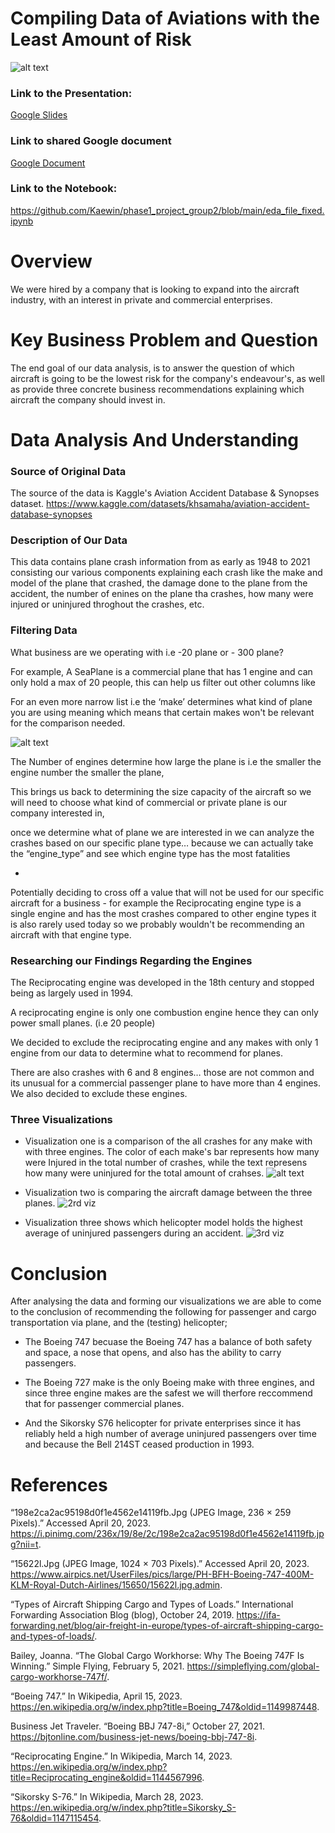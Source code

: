 # Compiling Data of Aviations with the Least Amount of Risk 
![alt text](https://www.airpics.net/UserFiles/pics/large/PH-BFH-Boeing-747-400M-KLM-Royal-Dutch-Airlines/15650/15622l.jpg)

### Link to the Presentation:
[Google Slides](https://docs.google.com/presentation/d/1enJwfd8tEOVktCor2oLFIEsfJo3zUZKYbw-Betb_ivA/edit?usp=sharing)

### Link to shared Google document
[Google Document](https://docs.google.com/document/d/1E14m0Rzj6lvLjL-SPDnxHwR3FHaAxe7cRZ2fNWmaQ-M/edit)

### Link to the Notebook:
https://github.com/Kaewin/phase1_project_group2/blob/main/eda_file_fixed.ipynb


# Overview

We were hired by a company that is looking to expand into the aircraft industry, with an interest in private and commercial enterprises. 


# Key Business Problem and Question

The end goal of our data analysis, is to answer the question of which aircraft is going to be the lowest risk for the company's endeavour's, as well as provide three concrete business recommendations explaining which aircraft the company should invest in.


# Data Analysis And Understanding


### Source of Original Data

The source of the data is Kaggle's Aviation Accident Database & Synopses dataset.
https://www.kaggle.com/datasets/khsamaha/aviation-accident-database-synopses


### Description of Our Data

This data contains plane crash information from as early as 1948 to 2021 consisting our various components explaining each crash like the make and model of the plane that crashed, the damage done to the plane from the accident, the number of enines on the plane tha crashes, how many were injured or uninjured throghout the crashes, etc.


### Filtering Data

What business are we operating with i.e -20 plane or - 300 plane? 

For example, A SeaPlane is a commercial plane that has 1 engine and can only hold a max of 20 people, this can help us filter out other columns like 

For an even more narrow list i.e the ‘make’ determines what kind of plane you are using meaning which means that certain makes won't be relevant for the comparison needed.

![alt text](https://github.com/Kaewin/phase1_project_group2/blob/main/engnum.png)

The Number of engines determine how large the plane is i.e the smaller the engine number the smaller the plane, 

This brings us back to determining the size capacity of the aircraft so we will need to choose what kind of commercial or private plane is our company interested in,

once we determine what of plane we are interested in we can analyze the crashes based on our specific plane type… because we can actually take the “engine_type” and see which engine type has the most fatalities 

*

Potentially deciding to cross off a value that will not be used for our specific aircraft for a business - for example the Reciprocating engine type is a single engine and has the most crashes compared to other engine types it is also rarely used today so we probably wouldn't be recommending an aircraft with that engine type.


### Researching our Findings Regarding the Engines

The Reciprocating engine was developed in the 18th century and stopped being as largely used in 1994. 

A reciprocating engine is only one combustion engine hence they can only power small planes. (i.e 20 people)

We decided to exclude the reciprocating engine and any makes with only 1 engine from our data to  determine what to recommend for planes. 

There are also crashes with 6 and 8 engines… those are not common and its unusual for a commercial passenger plane to have more than 4 engines. We also decided to exclude these engines.


### Three Visualizations

- Visualization one is a comparison of the all crashes for any make with with three engines. The color of each make's bar represents how many were Injured in the total number of crashes, while the text represens how many were uninjured for the total amount of crahses.
![alt text](https://github.com/Kaewin/phase1_project_group2/blob/main/Plane%20makes%20with%20three%20engines%20displaying%20how%20many%20injured%20or%20uninjured%20in%20all%20crashes.png)

- Visualization two is comparing the aircraft damage between the three planes. 
![2rd viz](https://github.com/Kaewin/phase1_project_group2/blob/main/visualization_carrier_damage2.png)

- Visualization three shows which helicopter model holds the highest average of uninjured passengers during an accident.
![3rd viz](https://user-images.githubusercontent.com/116228715/233461232-6b1408a0-df16-4c88-9f62-3da7fe28af36.png)


# Conclusion

After analysing the data and forming our visualizations we are able to come to the conclusion of recommending the following for passenger and cargo transportation via plane, and the (testing) helicopter;

- The Boeing 747 becuase the Boeing 747 has a balance of both safety and space, a nose that opens, and also has the ability to carry passengers. 

- The Boeing 727 make is the only Boeing make with three engines, and since three engine makes are the safest we will therfore reccommend that for passenger commercial planes.

- And the Sikorsky S76 helicopter for private enterprises since it has reliably held a high number of average uninjured passengers over time and because the Bell 214ST ceased production in 1993.


# References

“198e2ca2ac95198d0f1e4562e14119fb.Jpg (JPEG Image, 236 × 259 Pixels).” Accessed April 20, 2023. https://i.pinimg.com/236x/19/8e/2c/198e2ca2ac95198d0f1e4562e14119fb.jpg?nii=t.

“15622l.Jpg (JPEG Image, 1024 × 703 Pixels).” Accessed April 20, 2023. https://www.airpics.net/UserFiles/pics/large/PH-BFH-Boeing-747-400M-KLM-Royal-Dutch-Airlines/15650/15622l.jpg.admin. 

“Types of Aircraft Shipping Cargo and Types of Loads.” International Forwarding Association Blog (blog), October 24, 2019. https://ifa-forwarding.net/blog/air-freight-in-europe/types-of-aircraft-shipping-cargo-and-types-of-loads/. 

Bailey, Joanna. “The Global Cargo Workhorse: Why The Boeing 747F Is Winning.” Simple Flying, February 5, 2021. https://simpleflying.com/global-cargo-workhorse-747f/.

“Boeing 747.” In Wikipedia, April 15, 2023. https://en.wikipedia.org/w/index.php?title=Boeing_747&oldid=1149987448.

Business Jet Traveler. “Boeing BBJ 747-8i,” October 27, 2021. https://bjtonline.com/business-jet-news/boeing-bbj-747-8i.

“Reciprocating Engine.” In Wikipedia, March 14, 2023. https://en.wikipedia.org/w/index.php?title=Reciprocating_engine&oldid=1144567996.

“Sikorsky S-76.” In Wikipedia, March 28, 2023. https://en.wikipedia.org/w/index.php?title=Sikorsky_S-76&oldid=1147115454.
